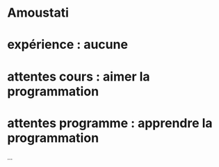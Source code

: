 # Amoustati

# expérience : aucune
# attentes cours : aimer la programmation
# attentes programme : apprendre la programmation
...